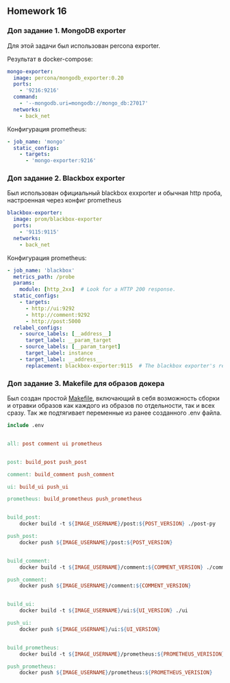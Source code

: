 ## Homework 16


### Доп задание 1. MongoDB exporter

Для этой задачи был использован percona exporter.

Результат в docker-compose:
```yml
mongo-exporter:
  image: percona/mongodb_exporter:0.20
  ports:
    - '9216:9216'
  command:
    - '--mongodb.uri=mongodb://mongo_db:27017'
  networks:
    - back_net
```

Конфигурация prometheus:
```yml
- job_name: 'mongo'
  static_configs:
    - targets:
      - 'mongo-exporter:9216'
```

### Доп задание 2. Blackbox exporter

Был использован официальный blackbox exxporter и обычная http проба, настроенная через конфиг prometheus
```yml
blackbox-exporter:
  image: prom/blackbox-exporter
  ports:
    - '9115:9115'
  networks:
    - back_net
```

Конфигурация prometheus:
```yml
- job_name: 'blackbox'
  metrics_path: /probe
  params:
    module: [http_2xx]  # Look for a HTTP 200 response.
  static_configs:
    - targets:
      - http://ui:9292
      - http://comment:9292
      - http://post:5000
  relabel_configs:
    - source_labels: [__address__]
      target_label: __param_target
    - source_labels: [__param_target]
      target_label: instance
    - target_label: __address__
      replacement: blackbox-exporter:9115  # The blackbox exporter's real hostname:port.
```

### Доп задание 3. Makefile для образов докера

Был создан простой [Makefile](../../src/Makefile), включающий в себя возможность сборки и отравки образов как каждого из образов по отдельности, так и всех сразу. Так же подтягивает переменные из ранее созданного .env файла.

```Makefile
include .env


all: post comment ui prometheus


post: build_post push_post

comment: build_comment push_comment

ui: build_ui push_ui

prometheus:	build_prometheus push_prometheus


build_post:
	docker build -t ${IMAGE_USERNAME}/post:${POST_VERSION} ./post-py

push_post:
	docker push ${IMAGE_USERNAME}/post:${POST_VERSION}


build_comment:
	docker build -t ${IMAGE_USERNAME}/comment:${COMMENT_VERSION} ./comment

push_comment:
	docker push ${IMAGE_USERNAME}/comment:${COMMENT_VERSION}


build_ui:
	docker build -t ${IMAGE_USERNAME}/ui:${UI_VERSION} ./ui

push_ui:
	docker push ${IMAGE_USERNAME}/ui:${UI_VERSION}


build_prometheus:
	docker build -t ${IMAGE_USERNAME}/prometheus:${PROMETHEUS_VERISION} ../monitoring/prometheus

push_prometheus:
	docker push ${IMAGE_USERNAME}/prometheus:${PROMETHEUS_VERISION}
```
